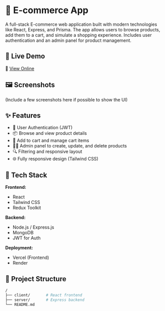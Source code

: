 # 🛒 E-commerce App

A full-stack E-commerce web application built with modern technologies like React, Express, and Prisma. The app allows users to browse products, add them to a cart, and simulate a shopping experience. Includes user authentication and an admin panel for product management.

## 🚀 Live Demo

🔗 [View Online](https://e-commerce-app-six-delta.vercel.app/)

## 🖼️ Screenshots

(Include a few screenshots here if possible to show the UI)

## ✨ Features

- 🔐 User Authentication (JWT)
- 📦 Browse and view product details
- 🛒 Add to cart and manage cart items
- 🧑‍💼 Admin panel to create, update, and delete products
- 🔍 Filtering and responsive layout
- 🌐 Fully responsive design (Tailwind CSS)

## 🧰 Tech Stack

**Frontend:**
- React
- Tailwind CSS
- Redux Toolkit
  
**Backend:**
- Node.js / Express.js
- MongoDB
- JWT for Auth

**Deployment:**
- Vercel (Frontend)
- Render

## 📂 Project Structure

```bash
/
├── client/       # React frontend
├── server/       # Express backend
└── README.md
